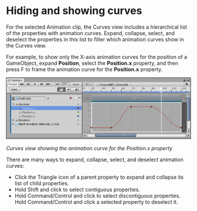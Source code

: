 # Hiding and showing curves

For the selected Animation clip, the Curves view includes a hierarchical list of the properties with animation curves. Expand, collapse, select, and deselect the properties in this list to filter which animation curves show in the Curves view. 

For example, to show only the X-axis animation curves for the position of a GameObject, expand **Position**, select the **Position.x** property, and then press F to frame the animation curve for the **Position.x** property.

![Curves view showing the animation curve for the Position.x property](images/timeline_curves_view_position_x.png) 

_Curves view showing the animation curve for the Position.x property_

There are many ways to expand, collapse, select, and deselect animation curves:

* Click the Triangle icon of a parent property to expand and collapse its list of child properties.
* Hold Shift and click to select contiguous properties.
* Hold Command/Control and click to select discontiguous properties. Hold Command/Control and click a selected property to deselect it.
